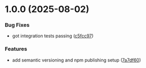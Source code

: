 # 1.0.0 (2025-08-02)


### Bug Fixes

* got integration tests passing ([c5fcc97](https://github.com/nickrunner/flongo/commit/c5fcc97691d713299bddfad05f6025510285a061))


### Features

* add semantic versioning and npm publishing setup ([7a7df60](https://github.com/nickrunner/flongo/commit/7a7df60fe13042edfcf229a49dbcfbdcca499105))
